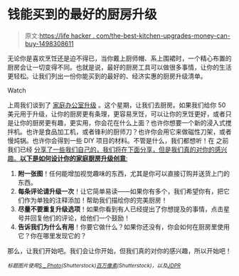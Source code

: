 # 钱能买到的最好的厨房升级

> 原文:[https://life hacker . com/the-best-kitchen-upgrades-money-can-buy-1498308611](https://lifehacker.com/the-best-kitchen-upgrades-money-can-buy-1498308611)

无论你是喜欢烹饪还是迫不得已，当你戴上厨师帽、系上围裙时，一个精心布置的厨房会让一切变得不同。也就是说，最好的厨房工具可以做很多事情，让你的生活更轻松。让我们列出一份你能买到的最好的、经济实惠的厨房升级清单。

Watch

上周我们谈到了 [家庭办公室升级](https://lifehacker.com/the-best-budget-office-upgrades-money-can-buy-1493605408) 。这个星期，让我们去厨房。如果我们给你 50 美元用于升级，让你的厨房更有条理，更容易烹饪，可以让你的烹饪更好，或者只是让你的厨房更有趣，更实用，你会花在什么上面？也许你想要一个新的浸入式搅拌机。也许是食品加工机，或者锋利的厨师刀？也许你会用它来做磁性刀架，或者慢炖锅。也许你会得到一些 DIY 项目的材料。不管是什么，我们都想听！在 之前我们已经 [分享了一些我们自己的，我们将在下面分享，但是我们真的对你的感兴趣。**以下是如何设计你的家庭厨房升级创意**:](http://lifehacker.com/budget-kitchen-upgrades-for-every-kitchen-that-will-cha-5897045)

1.  **附一张图**！任何能增加视觉趣味的东西，尤其是你可以直接订购并送货上门的东西。
2.  **每条评论请升级一次**！让它简单易读——如果你有多个，我们希望你有，把它们作为单独的注释添加！帮助我们描绘你的完美厨房！
3.  **尽量不要重复升级选项**！如果你看到有人已经提出了你想提及的事情，点击星号并回复他们的评论，给他们一个鼓励！
4.  **告诉我们为什么有用**！你要它做什么？如果你还没有，你会如何在厨房里使用它？你在哪里发现它的？

那么，让我们开始吧。我们会让你开始，但我们真的对你的感兴趣，所以开始吧！

<small>*标题图片使用*</small>[<small>*S _ Photo*</small>](http://www.shutterstock.com/pic.mhtml?id=161317868&src=id)<small>*(Shutterstock)*</small>[<small>*百万像素*</small>](http://www.shutterstock.com/pic.mhtml?id=148370318&src=id)<small>*(Shutterstock)，以及*</small>[<small>*JDPR*</small>](http://www.shutterstock.com/pic.mhtml?id=153867638&src=id)